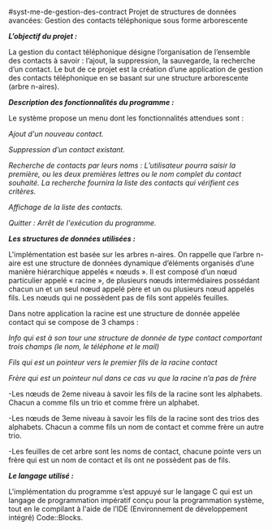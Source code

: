 #syst-me-de-gestion-des-contract
Projet de structures de données avancées: Gestion des contacts téléphonique sous forme arborescente

***L’objectif du projet :***

La gestion du contact téléphonique désigne l’organisation de l’ensemble des contacts à savoir : l’ajout, la suppression, la sauvegarde, la recherche d’un contact. Le but de ce projet est la création d’une application de gestion des contacts téléphonique en se basant sur une structure arborescente (arbre n-aires).

***Description des fonctionnalités du programme :***

Le système propose un menu dont les fonctionnalités attendues sont :

*Ajout d'un nouveau contact.*

*Suppression d’un contact existant.*

*Recherche de contacts par leurs noms : L’utilisateur pourra saisir la première, ou les deux premières lettres ou le nom complet du contact souhaité. La recherche fournira la liste des contacts qui vérifient ces critères.*

*Affichage de la liste des contacts.*

*Quitter : Arrêt de l'exécution du programme.*

***Les structures de données utilisées :***

L'implémentation est basée sur les arbres n-aires. On rappelle que l’arbre n-aire est une structure de données dynamique d’éléments organisés d’une manière hiérarchique appelés « nœuds ». Il est composé d’un nœud particulier appelé « racine », de plusieurs nœuds intermédiaires possédant chacun un et un seul nœud appelé père et un ou plusieurs nœud appelés fils. Les nœuds qui ne possèdent pas de fils sont appelés feuilles.

Dans notre application la racine est une structure de donnée appelée contact qui se compose de 3 champs :

*Info qui est à son tour une structure de donnée de type contact comportant trois champs (le nom, le téléphone et le mail)*

*Fils qui est un pointeur vers le premier fils de la racine contact*

*Frère qui est un pointeur nul dans ce cas vu que la racine n’a pas de frère*

-Les nœuds de 2eme niveau à savoir les fils de la racine sont les alphabets. Chacun a comme fils un trio et comme frère un alphabet.

-Les nœuds de 3eme niveau à savoir les fils de la racine sont des trios des alphabets. Chacun a comme fils un nom de contact et comme frère un autre trio.

-Les feuilles de cet arbre sont les noms de contact, chacune pointe vers un frère qui est un nom de contact et ils ont ne possèdent pas de fils.

***Le langage utilisé :***

L'implémentation du programme s’est appuyé sur le langage C qui est un langage de programmation impératif conçu pour la programmation système, tout en le compilant à l'aide de l’IDE (Environnement de développement intégré) Code::Blocks.
